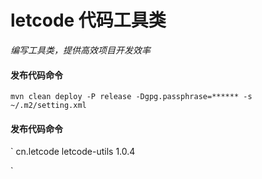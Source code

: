 

# letcode 代码工具类
*编写工具类，提供高效项目开发效率*

#### 发布代码命令
`mvn clean deploy -P release -Dgpg.passphrase=****** -s ~/.m2/setting.xml`
#### 发布代码命令
`
<dependency>
    <groupId>cn.letcode</groupId>
    <artifactId>letcode-utils</artifactId>
    <version>1.0.4</version>
</dependency>

`

